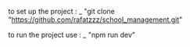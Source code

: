 to set up the project : 
_ "git clone "https://github.com/rafatzzz/school_management.git"

to run the project use : 
_ "npm run dev"
